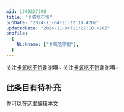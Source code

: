 ```yaml
---
mid: 1099227208
title: "卡氧吃不饱"
pubDate: "2024-11-04T11:22:10.420Z"
updatedDate: "2024-11-04T11:22:10.420Z"
profile:
  {
    Nickname: ["卡氧吃不饱"],
  }
---
```


关注[卡氧吃不饱](https://space.bilibili.com/1099227208)谢谢喵~ 关注[卡氧吃不饱](https://space.bilibili.com/1099227208)谢谢喵~

## 此条目有待补充
你可以在[这里](https://github.com/Yuhanawa/VTuber.ICU-Content/edit/master/v/卡氧吃不饱/index.md)编辑本文
